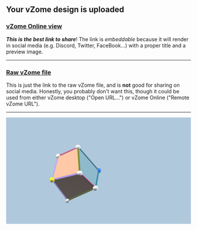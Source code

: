 ## Your vZome design is uploaded

### [vZome Online view][embed]

***This is the best link to share***!  The link is *embeddable* because it will render in social media (e.g. Discord, Twitter, FaceBook...) with a proper title and a preview image.

---

### [Raw vZome file][raw]

This is just the link to the raw vZome file, and is **not** good for
sharing on social media.
Honestly, you probably don't want this, though it could be used from either
vZome desktop ("Open URL...") or vZome Online ("Remote vZome URL").

---

![Image](<skew-dice-attempt.png>)


[embed]: <https://vzome.com/app/embed.py?url=https://raw.githubusercontent.com/vorth/vzome-sharing/main/2021/08/13/17-33-10-skew-dice-attempt/skew-dice-attempt.vZome>
[raw]: <https://raw.githubusercontent.com/vorth/vzome-sharing/main/2021/08/13/17-33-10-skew-dice-attempt/skew-dice-attempt.vZome>
